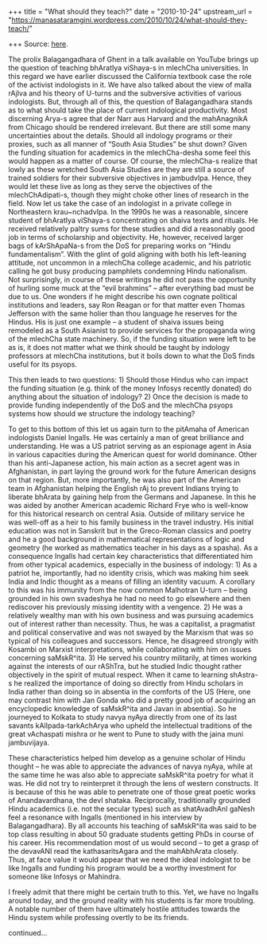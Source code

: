 +++
title = "What should they teach?"
date = "2010-10-24"
upstream_url = "https://manasataramgini.wordpress.com/2010/10/24/what-should-they-teach/"

+++
Source: [here](https://manasataramgini.wordpress.com/2010/10/24/what-should-they-teach/).

The prolix Balagangadhara of Ghent in a talk available on YouTube brings up the question of teaching bhAratIya viShaya-s in mlechCha universities. In this regard we have earlier discussed the California textbook case the role of the activist indologists in it. We have also talked about the view of malla rAjIva and his theory of U-turns and the subversive activities of various indologists. But, through all of this, the question of Balagangadhara stands as to what should take the place of current indological productivity. Most discerning Arya-s agree that der Narr aus Harvard and the mahAnagnikA from Chicago should be rendered irrelevant. But there are still some many uncertainties about the details. Should all indology programs or their proxies, such as all manner of “South Asia Studies” be shut down? Given the funding situation for academics in the mlechCha-desha some feel this would happen as a matter of course. Of course, the mlechCha-s realize that lowly as these wretched South Asia Studies are they are still a source of trained soldiers for their subversive objectives in jambudvIpa. Hence, they would let these live as long as they serve the objectives of the mlechChAdipati-s, though they might choke other lines of research in the field. Now let us take the case of an indologist in a private college in Northeastern krau\~nchadvIpa. In the 1990s he was a reasonable, sincere student of bhAratIya viShaya-s concentrating on shaiva texts and rituals. He received relatively paltry sums for these studies and did a reasonably good job in terms of scholarship and objectivity. He, however, received larger bags of kArShApaNa-s from the DoS for preparing works on “Hindu fundamentalism”. With the glint of gold aligning with both his left-leaning attitude, not uncommon in a mlechCha college academic, and his patriotic calling he got busy producing pamphlets condemning Hindu nationalism. Not surprisingly, in course of these writings he did not pass the opportunity of hurling some muck at the “evil brahmins” – after everything bad must be due to us. One wonders if he might describe his own cognate political institutions and leaders, say Ron Reagan or for that matter even Thomas Jefferson with the same holier than thou language he reserves for the Hindus. His is just one example – a student of shaiva issues being remodeled as a South Asianist to provide services for the propaganda wing of the mlechCha state machinery. So, if the funding situation were left to be as is, it does not matter what we think should be taught by indology professors at mlechCha institutions, but it boils down to what the DoS finds useful for its psyops.

This then leads to two questions: 1) Should those Hindus who can impact the funding situation (e.g. think of the money Infosys recently donated) do anything about the situation of indology? 2) Once the decision is made to provide funding independently of the DoS and the mlechCha psyops systems how should we structure the indology teaching?

To get to this bottom of this let us again turn to the pitAmaha of American indologists Daniel Ingalls. He was certainly a man of great brilliance and understanding. He was a US patriot serving as an espionage agent in Asia in various capacities during the American quest for world dominance. Other than his anti-Japanese action, his main action as a secret agent was in Afghanistan, in part laying the ground work for the future American designs on that region. But, more importantly, he was also part of the American team in Afghanistan helping the English rAj to prevent Indians trying to liberate bhArata by gaining help from the Germans and Japanese. In this he was aided by another American academic Richard Frye who is well-know for this historical research on central Asia. Outside of military service he was well-off as a heir to his family business in the travel industry. His initial education was not in Sanskrit but in the Greco-Roman classics and poetry and he a good background in mathematical representations of logic and geometry (he worked as mathematics teacher in his days as a spasha). As a consequence Ingalls had certain key characteristics that differentiated him from other typical academics, especially in the business of indology: 1) As a patriot he, importantly, had no identity crisis, which was making him seek India and Indic thought as a means of filling an identity vacuum. A corollary to this was his immunity from the now common Malhotran U-turn – being grounded in his own svadeshya he had no need to go elsewhere and then rediscover his previously missing identity with a vengence. 2) He was a relatively wealthy man with his own business and was pursuing academics out of interest rather than necessity. Thus, he was a capitalist, a pragmatist and political conservative and was not swayed by the Marxism that was so typical of his colleagues and successors. Hence, he disagreed strongly with Kosambi on Marxist interpretations, while collaborating with him on issues concerning saMskR^ita. 3) He served his country militarily, at times working against the interests of our rAShTra, but he studied Indic thought rather objectively in the spirit of mutual respect. When it came to learning shAstra-s he realized the importance of doing so directly from Hindu scholars in India rather than doing so in absentia in the comforts of the US (Here, one may contrast him with Jan Gonda who did a pretty good job of acquiring an encyclopedic knowledge of saMskR^ita and Javan in absentia). So he journeyed to Kolkata to study navya nyAya directly from one of its last savants kAlIpada-tarkAchArya who upheld the intellectual traditions of the great vAchaspati mishra or he went to Pune to study with the jaina muni jambuvijaya.

These characteristics helped him develop as a genuine scholar of Hindu thought – he was able to appreciate the advances of navya nyAya, while at the same time he was also able to appreciate saMskR^ita poetry for what it was. He did not try to reinterpret it through the lens of western constructs. It is because of this he was able to penetrate one of those great poetic works of Anandavardhana, the devI shataka. Reciprocally, traditionally grounded Hindu academics (i.e. not the secular types) such as shatAvadhAnI gaNesh feel a resonance with Ingalls
(mentioned in his interview by Balagangadhara). By all accounts his
teaching of saMskR^ita was said to be top class resulting in about 50 graduate students getting PhDs in course of his career. His recommendation most of us would second – to get a grasp of the devavANI read the kathasaritsAgara and the mahAbhArata closely. Thus, at face value it would appear that we need the ideal indologist to be like Ingalls and funding his program would be a worthy investment for someone like Infosys or Mahindra.

I freely admit that there might be certain truth to this. Yet, we have no Ingalls around today, and the ground reality with his students is far more troubling. A notable number of them have ultimately hostile attitudes towards the Hindu system while professing overtly to be its friends.

continued…

